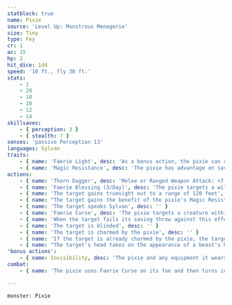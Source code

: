 ```yaml
---
statblock: true
name: Pixie
source: 'Level Up: Monstrous Menagerie'
size: Tiny
type: Fey
cr: 1
ac: 15
hp: 2
hit_dice: 1d4
speed: '10 ft., fly 30 ft.'
stats:
    - 2
    - 20
    - 10
    - 10
    - 12
    - 14
skillsaves:
    - { perception: 3 }
    - { stealth: 7 }
senses: 'passive Perception 13'
languages: Sylvan
traits:
    - { name: 'Faerie Light', desc: 'As a bonus action, the pixie can cast dim light for 30 feet, or extinguish its glow.' }
    - { name: 'Magic Resistance', desc: 'The pixie has advantage on saving throws against spells and magical effects.' }
actions:
    - { name: 'Thorn Dagger', desc: 'Melee or Ranged Weapon Attack: +7 to hit, reach 5 ft. or range 10/30 ft., one target. Hit: 1 piercing damage.' }
    - { name: 'Faerie Blessing (3/Day)', desc: 'The pixie targets a willing creature within 30 feet. The target gains one of the following abilities for 1 hour:' }
    - { name: 'The target gains truesight out to a range of 120 feet', desc: '' }
    - { name: "The target gains the benefit of the pixie's Magic Resistance trait", desc: '' }
    - { name: 'The target speaks Sylvan', desc: '' }
    - { name: 'Faerie Curse', desc: 'The pixie targets a creature within 30 feet not already under a Faerie Curse. The target makes a DC 12 Wisdom saving throw. On a failure, the target is subjected to a special magical curse for 1 hour. The curse ends if the pixie dies or is incapacitated, the pixie or one of its allies deals damage to the target, or the pixie spends an action to end the curse. Spells such as remove curse, dispel magic, and lesser restoration also end the curse. If a creature makes its saving throw or the condition ends for it, it is immune to any Faerie Curse for the next 24 hours.' }
    - { name: 'When the target fails its saving throw against this effect, the pixie chooses one of the following effects to impose on the target', desc: '' }
    - { name: 'The target is blinded', desc: '' }
    - { name: 'The target is charmed by the pixie', desc: '' }
    - { name: 'If the target is already charmed by the pixie, the target falls asleep', desc: 'It wakes if it is shaken awake as an action or if it takes damage.' }
    - { name: "The target's head takes on the appearance of a beast's head (donkey, wolf, etc)", desc: "The target's statistics don't change, but the target can no longer speak; it can only make animal noises." }
'bonus actions':
    - { name: Invisibility, desc: 'The pixie and any equipment it wears or carries magically turns invisible until the pixie attacks, casts a spell, becomes incapacitated, or uses a bonus action to become visible.' }
combat:
    - { name: 'The pixie uses Faerie Curse on its foe and then turns invisible and flies to a new location', desc: "The pixie prefers to charm its enemies, although the beast's head curse is useful to silence spellcasters. The pixie uses its thorn dagger on creatures immune to its curse. When encountered in a group, pixies usually flee as soon as one of their number is killed." }

---
```

```statblock
monster: Pixie
```
